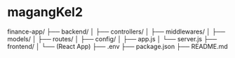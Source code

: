 # magangKel2



finance-app/
├── backend/
│   ├── controllers/
│   ├── middlewares/
│   ├── models/
│   ├── routes/
│   ├── config/
│   ├── app.js
│   └── server.js
├── frontend/
│   └── (React App)
├── .env
├── package.json
├── README.md